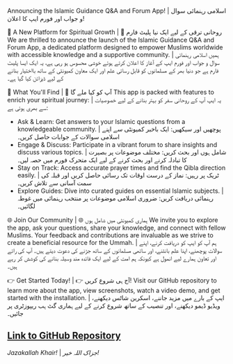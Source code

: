 Announcing the Islamic Guidance Q&A and Forum App! | اسلامی رہنمائی سوال و جواب اور فورم ایپ کا اعلان!

 🙏 A New Platform for Spiritual Growth | 🙏 روحانی ترقی کے لیے ایک نیا پلیٹ فارم
We are thrilled to announce the launch of the Islamic Guidance Q&A and Forum App, a dedicated platform designed to empower Muslims worldwide with accessible knowledge and a supportive community. | ہمیں اسلامی رہنمائی سوال و جواب اور فورم ایپ کے آغاز کا اعلان کرتے ہوئے خوشی محسوس ہو رہی ہے، یہ ایک ایسا پلیٹ فارم ہے جو دنیا بھر کے مسلمانوں کو قابل رسائی علم اور ایک معاون کمیونٹی کے ساتھ بااختیار بنانے کے لیے ڈیزائن کیا گیا ہے۔

 🌟 What You'll Find | 🌟 آپ کو کیا ملے گا
This app is packed with features to enrich your spiritual journey: | یہ ایپ آپ کے روحانی سفر کو بہتر بنانے کے لیے خصوصیات سے بھری ہوئی ہے:

-   Ask & Learn: Get answers to your Islamic questions from a knowledgeable community. | پوچھیں اور سیکھیں: ایک باخبر کمیونٹی سے اپنے اسلامی سوالات کے جوابات حاصل کریں۔
-   Engage & Discuss: Participate in a vibrant forum to share insights and discuss various topics. | شامل ہوں اور بحث کریں: مختلف موضوعات پر بصیرت کا تبادلہ کرنے اور بحث کرنے کے لیے ایک متحرک فورم میں حصہ لیں۔
-   Stay on Track: Access accurate prayer times and find the Qibla direction easily. | ٹریک پر رہیں: نماز کے درست اوقات تک رسائی حاصل کریں اور قبلہ کی سمت آسانی سے تلاش کریں۔
-   Explore Guides: Dive into curated guides on essential Islamic subjects. | رہنمائی دریافت کریں: ضروری اسلامی موضوعات پر منتخب رہنمائی میں غوطہ لگائیں۔

 🌐 Join Our Community | 🌐 ہماری کمیونٹی میں شامل ہوں
We invite you to explore the app, ask your questions, share your knowledge, and connect with fellow Muslims. Your feedback and contributions are invaluable as we strive to create a beneficial resource for the Ummah. | ہم آپ کو ایپ کو دریافت کرنے، اپنے سوالات پوچھنے، اپنا علم بانٹنے، اور ساتھی مسلمانوں کے ساتھ جڑنے کی دعوت دیتے ہیں۔ آپ کی رائے اور تعاون ہمارے لیے انمول ہے کیونکہ ہم امت کے لیے ایک فائدہ مند وسیلہ بنانے کی کوشش کر رہے ہیں۔

 👉 Get Started Today! | 👉 آج ہی شروع کریں!
Visit our GitHub repository to learn more about the app, view screenshots, watch a video demo, and get started with the installation. | ایپ کے بارے میں مزید جاننے، اسکرین شاٹس دیکھنے، ویڈیو ڈیمو دیکھنے، اور تنصیب کے ساتھ شروع کرنے کے لیے ہماری گٹ ہب ریپوزٹری پر جائیں۔

[Link to GitHub Repository](https://github.com/your-username/islamic-guidance-app)
---
*Jazakallah Khair!* | *جزاک اللہ خیر!*